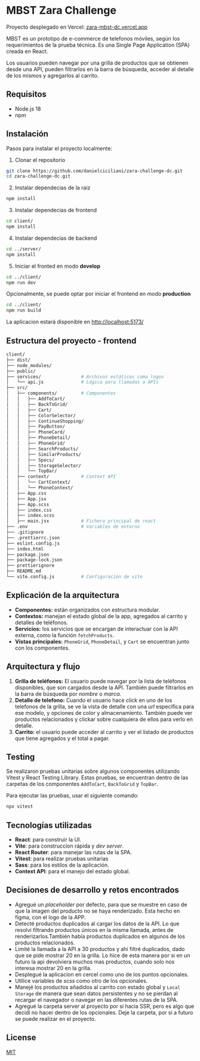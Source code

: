 # MBST Zara Challenge

Proyecto desplegado en Vercel: [zara-mbst-dc.vercel.app](https://zara-mbst-dc.vercel.app/)

MBST es un prototipo de e-commerce de telefonos móviles, según los requerimientos de la prueba técnica. Es una Single Page Application (SPA) creada en React.

Los usuarios pueden navegar por una grilla de productos que se obtienen desde una API, pueden filtrarlos en la barra de búsqueda, acceder al detalle de los mismos y agregarlos al carrito.

## Requisitos

- Node.js 18
- npm

## Instalación
Pasos para instalar el proyecto localmente:

1. Clonar el repositorio

```bash
git clone https://github.com/danielciciliani/zara-challenge-dc.git
cd zara-challenge-dc.git

```
2. Instalar dependecias de la raiz
```bash
npm install

```

3. Instalar dependecias de frontend
```bash
cd client/
npm install

```

4. Instalar dependecias de backend
```bash
cd ../server/
npm install

```

5. Iniciar el fronted en modo **develop**
```bash
cd ../client/
npm run dev

```

Opcionalmente, se puede optar por iniciar el frontend en modo **production**

```bash
cd ../client/
npm run build
```

La aplicacion estará disponible en [http://localhost:5173/](http://localhost:5173/)

## Estructura del proyecto - frontend

```bash
client/
├── dist/                   
├── node_modules/           
├── public/                 
├── services/               # Archivos estáticos como logos
│   └── api.js              # Lógica para llamadas a APIs
├── src/
│   ├── components/         # Componentes
│   │   ├── AddToCart/
│   │   ├── BackToGrid/
│   │   ├── Cart/
│   │   ├── ColorSelector/
│   │   ├── ContinueShopping/
│   │   ├── PayButton/
│   │   ├── PhoneCard/
│   │   ├── PhoneDetail/
│   │   ├── PhoneGrid/
│   │   ├── SearchProducts/
│   │   ├── SimilarProducts/
│   │   ├── Specs/
│   │   ├── StorageSelector/
│   │   └── TopBar/
│   ├── context/            # Context API
│   │   └── CartContext/
│   │   └── PhoneContext/
│   ├── App.css
│   ├── App.jsx
│   ├── App.scss
│   ├── index.css
│   ├── index.scss
│   ├── main.jsx            # Fichero principal de react
├── .env                    # Variables de entorno
├── .gitignore
├── .prettierrc.json
├── eslint.config.js
├── index.html              
├── package.json
├── package-lock.json
├── prettierignore
├── README.md
└── vite.config.js          # Configuración de vite

```

## Explicación de la arquitectura

- **Componentes:** están organizados con estructura modular.
- **Contextos:** manejan el estado global de la app, agregados al carrito y detalles de teléfonos.
- **Servicios:** los servicios que se encargan de interactuar con la API externa, como la función `fetchProducts`.
- **Vistas principales:** `PhoneGrid`, `PhoneDetail`, y `Cart` se encuentran junto con los componentes.

## Arquitectura y flujo
1. **Grilla de teléfonos:** El usuario puede navegar por la lista de teléfonos disponibles, que son cargados desde la API. También puede filtrarlos en la barra de búsqueda por *nombre* o *marca.*
2. **Detalle de telefono:** Cuando el usuario hace click en uno de los telefonos de la grilla, se ve la vista de detalle con una *url* específica para ese modelo, y opciones de color y almacenamiento. También puede ver productos relacionados y clickar sobre cualquiera de ellos para verlo en detalle.
3. **Carrito:** el usuario puede acceder al carrito y ver el listado de productos que tiene agregados y el total a pagar.

## Testing
Se realizaron pruebas unitarias sobre algunos componentes utilizando Vitest y React Testing Library.
Estas pruebas, se encuentran dentro de las carpetas de los componentes `AddToCart`, `BackToGrid` y `TopBar`.

Para ejecutar las pruebas, usar el siguiente comando:
```bash
npx vitest
```

## Tecnologías utilizadas
- **React**: para construir la UI.
- **Vite**: para construccion rápida y *dev server*.
- **React Router**: para manejar las rutas de la SPA.
- **Vitest**: para realizar pruebas unitarias
- **Sass**: para los estilos de la aplicación.
- **Context API**: para el manejo del estado global.

## Decisiones de desarrollo y retos encontrados
- Agregué un *placeholder* por defecto, para que se muestre en caso de que la imagen del producto no se haya renderizado. Esta hecho en figma, con el logo de la APP.
- Detecté productos duplicados al cargar los datos de la API. Lo que resolvi filtrando productos únicos en la misma llamada, antes de renderizarlos.También había productos duplicados en algunos de los productos relacionados.
- Limité la llamada a la API a 30 productos y ahí filtré duplicados, dado que se pide mostrar 20 en la grilla. Lo hice de esta manera por si en un futuro la api devolviera muchos mas productos, cuando solo nos interesa mostrar 20 en la grilla.
- Desplegué la aplicacion en cercel como uno de los puntos opcionales.
- Utilice variables de *scss* como otro de los opcionales.
- Manejé los productos añadidos al carrito con estado global y `Local Storage` de manera que sean datos persistentes y no se pierdan al recargar el navegador o navegar en las diferentes rutas de la SPA.
- Agregué la carpeta server al proyecto por si hacía SSR, pero es algo que decidí no hacer dentro de los opcionales. Deje la carpeta, por si a futuro se puede realizar en el proyecto. 

## License

[MIT](https://choosealicense.com/licenses/mit/)